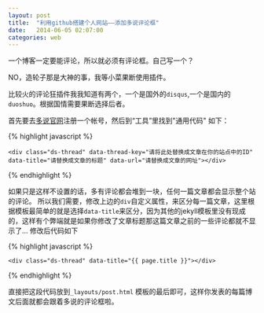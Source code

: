 ```yaml
---
layout: post
title:  "利用github搭建个人网站——添加多说评论框"
date:   2014-06-05 02:07:00
categories: web
---
```


一个博客一定要能评论，所以就必须有评论框。自己写一个？

NO，造轮子那是大神的事，我等小菜果断使用插件。

比较火的评论狂插件我我知道有两个，一个是国外的`disqus`,一个是国内的 `duoshuo`。根据国情需要果断选择后者。

首先要去[多说官网][duoshuo]注册一个帐号，然后到“工具”里找到"通用代码" 如下：

{% highlight javascript %}
<!-- 多说评论框 start -->
	<div class="ds-thread" data-thread-key="请将此处替换成文章在你的站点中的ID" 
	data-title="请替换成文章的标题" data-url="请替换成文章的网址"></div>
<!-- 多说评论框 end -->
<!-- 多说公共JS代码 start (一个网页只需插入一次) -->
<script type="text/javascript">
var duoshuoQuery = {short_name:"username"};
	(function() {
		var ds = document.createElement('script');
		ds.type = 'text/javascript';ds.async = true;
		ds.src = (document.location.protocol == 'https:' ? 'https:' : 'http:') 
		+ '//static.duoshuo.com/embed.js';
		ds.charset = 'UTF-8';
		(document.getElementsByTagName('head')[0] 
		 || document.getElementsByTagName('body')[0]).appendChild(ds);
	})();
	</script>
<!-- 多说公共JS代码 end -->

{% endhighlight %}

如果只是这样不设置的话，多有评论都会堆到一块，任何一篇文章都会显示整个站的评论。
所以我们需要，修改上边的`div`自定义属性，来区分每一篇文章，这里根据模板最简单的就是选择`data-title`来区分，因为其他的jekyll模板里没有现成的，这样有个弊端就是如果你修改了文章标题那这篇文章之前的一些评论都就不显示了...
修改后代码如下

{% highlight javascript %}
<!-- 多说评论框 start -->
	<div class="ds-thread" data-title="{{ page.title }}"></div>
<!-- 多说评论框 end -->
<!-- 多说公共JS代码 start (一个网页只需插入一次) -->
<script type="text/javascript">
var duoshuoQuery = {short_name:"username"};
	(function() {
		var ds = document.createElement('script');
		ds.type = 'text/javascript';ds.async = true;
		ds.src = (document.location.protocol == 'https:' ? 'https:' : 'http:') 
		+ '//static.duoshuo.com/embed.js';
		ds.charset = 'UTF-8';
		(document.getElementsByTagName('head')[0] 
		 || document.getElementsByTagName('body')[0]).appendChild(ds);
	})();
	</script>
<!-- 多说公共JS代码 end -->

{% endhighlight %}

直接把这段代码放到`_layouts/post.html` 模板的最后即可，这样你发表的每篇博文后面就都会跟着多说的评论框啦。



[duoshuo]: http://duoshuo.com/